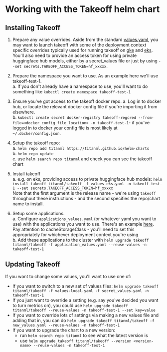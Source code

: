 
# Working with the Takeoff helm chart
## Installing Takeoff  

  
1. Prepare any value overrides. Aside from the standard [values.yaml](https://raw.githubusercontent.com/titanml/helm-charts/main/charts/takeoff/values.yaml), you may want to launch takeoff with some of the deployment context specific overrides typically used for running takeoff on [gke](https://raw.githubusercontent.com/titanml/helm-charts/main/charts/takeoff/overwrites/values-gke.yaml) and [eks](https://raw.githubusercontent.com/titanml/helm-charts/main/charts/takeoff/overwrites/values-eks.yaml). You'll also need to provide an access token for using private huggingface hub models, either by a secret_values file or just by using `--set secrets.TAKEOFF_ACCESS_TOKEN=hf_xxxxx`.

2. Prepare the namespace you want to use. As an example here we'll use takeoff-test-1.  
a. If you don't already have a namespace to use, you'll want to do something like `kubectl create namespace takeoff-test-1`  
  
  
3. Ensure you've got access to the takeoff docker repo.
a. Log in to docker hub, or locate the relevant docker config file if you're importing it from elsewhere.  
b. `kubectl create secret docker-registry takeoff-regcred --from-file=<docker_config_file_location> -n takeoff-test-1`- if you've logged in to docker your config file is most likely at `~/.docker/config.json`.  
  
4. Setup the takeoff repo:  
a. `helm repo add titanml https://titanml.github.io/helm-charts`  
b. `helm repo update`  
c. use `helm search repo titanml` and check you can see the takeoff chart  
  
5. Install takeoff  
a. e.g. on eks, providing access to private huggingface hub models: `helm install takeoff titanml/takeoff -f values-eks.yaml -n takeoff-test-1 --set secrets.TAKEOFF_ACCESS_TOKEN=hf_xxxxx`  
Note that the first argument is the release name - we're using `takeoff` throughout these instructions - and the second specifies the repo/chart name to install.  
  
6. Setup some applications.  
a. Configure `applications_values.yaml` (or whatever yaml you want to use) with the applications you want to use. There's an example [here](https://raw.githubusercontent.com/titanml/helm-charts/main/charts/takeoff/application_values.yaml). Pay attention to cacheStorageClass - you'll need to set this appropriately for whichever deployment context you're using.  
b. Add these applications to the cluster with `helm upgrade takeoff titanml/takeoff -f application_values.yaml --reuse-values -n takeoff-test-1`

  
## Updating Takeoff  
If you want to change some values, you'll want to use one of:
 - If you want to switch to a new set of values files: `helm upgrade
   takeoff titanml/takeoff -f values-local.yaml -f secret_values.yaml -n takeoff-test-1`  
- If you just want to override a setting (e.g. say you've decided you want to turn metrics on), you could use `helm upgrade takeoff titanml/takeoff --reuse-values -n takeoff-test-1 --set key=value`   
- If you want to override lots of settings via making a new values file and adding that in, you can do `helm upgrade takeoff titanml/takeoff -f new_values.yaml --reuse-values -n takeoff-test-1`   
 - If you want to upgrade the chart to a new version:
	 -  run `helm search repo titanml` to see what the latest version is
	 -  use `helm upgrade takeoff titanml/takeoff --version <version-name> --reuse-values -n takeoff-test-1`
